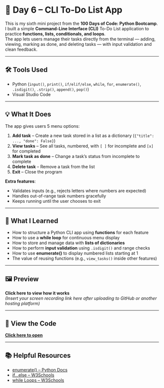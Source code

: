 # 📌 Day 6 – CLI To-Do List App  

This is my sixth mini project from the **100 Days of Code: Python Bootcamp**.  
I built a simple **Command-Line Interface (CLI)** To-Do List application to practice **functions, lists, conditionals, and loops**.  
The app lets users manage their tasks directly from the terminal — adding, viewing, marking as done, and deleting tasks — with input validation and clean feedback.

---

## 🛠 Tools Used
- Python (`input()`, `print()`, `if/elif/else`, `while`, `for`, `enumerate()`, `.isdigit()`, `.strip()`, `append()`, `pop()`)
- Visual Studio Code

---

## 💡 What It Does
The app gives users 5 menu options:

1. **Add task** – Create a new task stored in a list as a dictionary (`{"title": ..., "done": False}`)  
2. **View tasks** – See all tasks, numbered, with `[ ]` for incomplete and `[x]` for completed  
3. **Mark task as done** – Change a task’s status from incomplete to complete  
4. **Delete task** – Remove a task from the list  
5. **Exit** – Close the program

**Extra features**:
- Validates inputs (e.g., rejects letters where numbers are expected)
- Handles out-of-range task numbers gracefully
- Keeps running until the user chooses to exit

---

## 🧠 What I Learned
- How to structure a Python CLI app using **functions** for each feature  
- How to use a **while loop** for continuous menu display  
- How to store and manage data with **lists of dictionaries**  
- How to perform **input validation** using `.isdigit()` and range checks  
- How to use **enumerate()** to display numbered lists starting at 1  
- The value of reusing functions (e.g., `view_tasks()` inside other features)

---

## 🖼 Preview
**Click here to view how it works**  
_(Insert your screen recording link here after uploading to GitHub or another hosting platform)_

---

## 📄 View the Code
**[Click here to open](./Day6-ToDoList.py)**

---

## 📚 Helpful Resources
- [enumerate() – Python Docs](https://docs.python.org/3/library/functions.html#enumerate)  
- [if...else – W3Schools](https://www.w3schools.com/python/python_conditions.asp)  
- [while Loops – W3Schools](https://www.w3schools.com/python/python_while_loops.asp)
